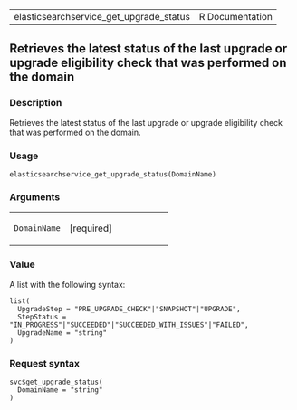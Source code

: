 <table style="width: 100%;">
<tbody>
<tr class="odd">
<td>elasticsearchservice_get_upgrade_status</td>
<td style="text-align: right;">R Documentation</td>
</tr>
</tbody>
</table>

## Retrieves the latest status of the last upgrade or upgrade eligibility check that was performed on the domain

### Description

Retrieves the latest status of the last upgrade or upgrade eligibility
check that was performed on the domain.

### Usage

    elasticsearchservice_get_upgrade_status(DomainName)

### Arguments

<table>
<colgroup>
<col style="width: 35%" />
<col style="width: 65%" />
</colgroup>
<tbody>
<tr class="odd">
<td><code
id="elasticsearchservice_get_upgrade_status_:_DomainName">DomainName</code></td>
<td><p>[required]</p></td>
</tr>
</tbody>
</table>

### Value

A list with the following syntax:

    list(
      UpgradeStep = "PRE_UPGRADE_CHECK"|"SNAPSHOT"|"UPGRADE",
      StepStatus = "IN_PROGRESS"|"SUCCEEDED"|"SUCCEEDED_WITH_ISSUES"|"FAILED",
      UpgradeName = "string"
    )

### Request syntax

    svc$get_upgrade_status(
      DomainName = "string"
    )
